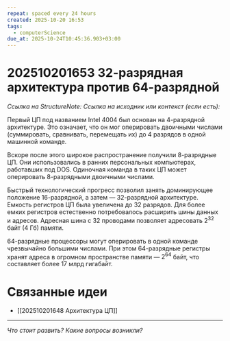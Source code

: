 ```yaml
---
repeat: spaced every 24 hours
created: 2025-10-20 16:53
tags:
  - computerScience
due_at: 2025-10-24T10:45:36.903+03:00
---
```

# 202510201653 32-разрядная архитектура против 64-разрядной

*Ссылка на StructureNote:*
*Ссылка на исходник или контекст (если есть):*

Первый ЦП под названием Intel 4004 был основан на 4-разрядной архитектуре. Это означает, что он мог оперировать двоичными числами (суммировать, сравнивать, перемещать их) до 4 разрядов в одной машинной команде.

Вскоре после этого широкое распространение получили 8-разрядные ЦП. Они использовались в ранних персональных компьютерах, работавших под DOS. Одиночная команда в таких ЦП может оперировать 8-разрядными двоичными числами.

Быстрый технологический прогресс позволил занять доминирующее положение 16-разрядной, а затем — 32-разрядной архитектуре. Емкость регистров ЦП была увеличена до 32 разрядов. Для более емких регистров естественно потребовалось расширить шины данных и адресов. Адресная шина с 32 проводами позволяет адресовать $2^{32}$ байт (4 Гб) памяти.

64-разрядные процессоры могут оперировать в одной команде чрезвычайно большими числами. При этом 64-разрядные регистры хранят адреса в огромном пространстве памяти — $2^{64}$ байт, что составляет более 17 млрд гигабайт.

# Связанные идеи

- [[202510201648 Архитектура ЦП]]

---

*Что стоит развить? Какие вопросы возникли?*
